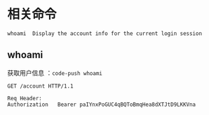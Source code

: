 # 相关命令

```
whoami  Display the account info for the current login session
```

## whoami

获取用户信息 ：`code-push whoami`

```
GET /account HTTP/1.1

Req Header:
Authorization	Bearer paIYnxPoGUC4qBQToBmqHea8dXTJtD9LKKVna
```
